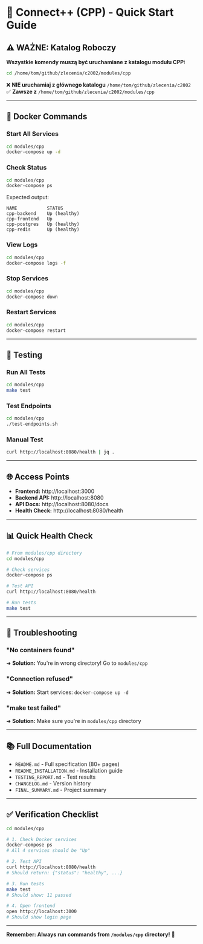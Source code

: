 # 🚀 Connect++ (CPP) - Quick Start Guide

## ⚠️ WAŻNE: Katalog Roboczy

**Wszystkie komendy muszą być uruchamiane z katalogu modułu CPP:**

```bash
cd /home/tom/github/zlecenia/c2002/modules/cpp
```

❌ **NIE uruchamiaj z głównego katalogu** `/home/tom/github/zlecenia/c2002`  
✅ **Zawsze z** `/home/tom/github/zlecenia/c2002/modules/cpp`

---

## 🐳 Docker Commands

### Start All Services
```bash
cd modules/cpp
docker-compose up -d
```

### Check Status
```bash
cd modules/cpp
docker-compose ps
```

Expected output:
```
NAME           STATUS
cpp-backend    Up (healthy)
cpp-frontend   Up
cpp-postgres   Up (healthy)
cpp-redis      Up (healthy)
```

### View Logs
```bash
cd modules/cpp
docker-compose logs -f
```

### Stop Services
```bash
cd modules/cpp
docker-compose down
```

### Restart Services
```bash
cd modules/cpp
docker-compose restart
```

---

## 🧪 Testing

### Run All Tests
```bash
cd modules/cpp
make test
```

### Test Endpoints
```bash
cd modules/cpp
./test-endpoints.sh
```

### Manual Test
```bash
curl http://localhost:8080/health | jq .
```

---

## 🌐 Access Points

- **Frontend:** http://localhost:3000
- **Backend API:** http://localhost:8080
- **API Docs:** http://localhost:8080/docs
- **Health Check:** http://localhost:8080/health

---

## 📊 Quick Health Check

```bash
# From modules/cpp directory
cd modules/cpp

# Check services
docker-compose ps

# Test API
curl http://localhost:8080/health

# Run tests
make test
```

---

## 🔧 Troubleshooting

### "No containers found"
➜ **Solution:** You're in wrong directory! Go to `modules/cpp`

### "Connection refused"
➜ **Solution:** Start services: `docker-compose up -d`

### "make test failed"
➜ **Solution:** Make sure you're in `modules/cpp` directory

---

## 📚 Full Documentation

- `README.md` - Full specification (80+ pages)
- `README_INSTALLATION.md` - Installation guide
- `TESTING_REPORT.md` - Test results
- `CHANGELOG.md` - Version history
- `FINAL_SUMMARY.md` - Project summary

---

## ✅ Verification Checklist

```bash
cd modules/cpp

# 1. Check Docker services
docker-compose ps
# All 4 services should be "Up"

# 2. Test API
curl http://localhost:8080/health
# Should return: {"status": "healthy", ...}

# 3. Run tests
make test
# Should show: 11 passed

# 4. Open frontend
open http://localhost:3000
# Should show login page
```

---

**Remember: Always run commands from `/modules/cpp` directory!** 🎯
